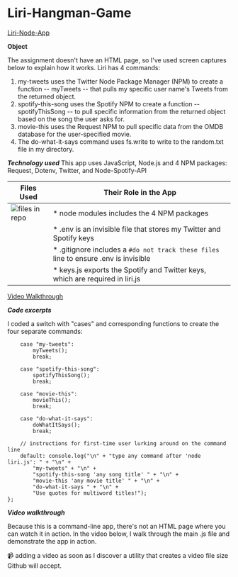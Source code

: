 # Liri-Hangman-Game

[Liri-Node-App](https://green64.github.io/Liri-Node-App/)

**Object**

The assignment doesn't have an HTML page, so I've used screen captures below to explain how it works. Liri has 4 commands: 
1. my-tweets uses the Twitter Node Package Manager (NPM) to create a function -- myTweets -- that pulls my specific user name's Tweets from the returned object.
1. spotify-this-song uses the Spotify NPM to create a function -- spotifyThisSong -- to pull specific information from the returned object based on the song the user asks for.
1. movie-this uses the Request NPM  to pull specific data from the OMDB database for the user-specified movie.
1. The do-what-it-says command uses fs.write to write to the random.txt file in my directory. 

***Technology used***
This app uses JavaScript, Node.js and 4 NPM packages: Request, Dotenv, Twitter, and Node-Spotify-API 

Files Used | Their Role in the App
------------ | -------------
![files in repo](https://green64.github.io/Liri-Node-App/files_capture.png) | * node modules includes the 4 NPM packages
&nbsp; | * .env is an invisible file that stores my Twitter and Spotify keys
&nbsp; | * .gitignore includes a   ```#do not track these files``` line to ensure .env is invisible
&nbsp; | * keys.js exports the Spotify and Twitter keys, which are required in liri.js





 [Video Walkthrough](https://green64.github.io/Liri-Node-App/liri-node-app.mov)


***Code excerpts***

I coded a switch with "cases" and corresponding functions to create the four separate commands:

```switch (liriReturn) {
    case "my-tweets":
        myTweets();
        break;

    case "spotify-this-song":
        spotifyThisSong();
        break;

    case "movie-this":
        movieThis();
        break;

    case "do-what-it-says":
        doWhatItSays();
        break;

    // instructions for first-time user lurking around on the command line
    default: console.log("\n" + "type any command after 'node liri.js': " + "\n" +
        "my-tweets" + "\n" +
        "spotify-this-song 'any song title' " + "\n" +
        "movie-this 'any movie title' " + "\n" +
        "do-what-it-says " + "\n" +
        "Use quotes for multiword titles!");
};
```
***Video walkthrough***

Because this is a command-line app, there's not an HTML page where you can watch it in action. In the video below, I walk through the main .js file and demonstrate the app in action. 

:video_camera: adding a video as soon as I discover a utility that creates a video file size Github will accept. 
